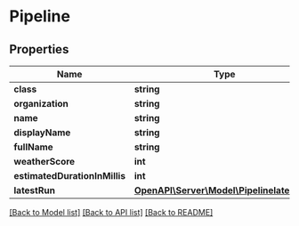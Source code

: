 # Pipeline

## Properties
Name | Type | Description | Notes
------------ | ------------- | ------------- | -------------
**class** | **string** |  | [optional] 
**organization** | **string** |  | [optional] 
**name** | **string** |  | [optional] 
**displayName** | **string** |  | [optional] 
**fullName** | **string** |  | [optional] 
**weatherScore** | **int** |  | [optional] 
**estimatedDurationInMillis** | **int** |  | [optional] 
**latestRun** | [**OpenAPI\Server\Model\PipelinelatestRun**](PipelinelatestRun.md) |  | [optional] 

[[Back to Model list]](../README.md#documentation-for-models) [[Back to API list]](../README.md#documentation-for-api-endpoints) [[Back to README]](../README.md)


